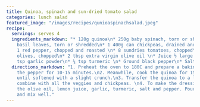 ```yaml
---
title: Quinoa, spinach and sun-dried tomato salad
categories: lunch salad
featured_image: "/images/recipes/qunioaspinachsalad.jpeg"
recipe:
  servings: serves 4
  ingredients_markdown: "* 120g quinoa\n* 250g baby spinach, torn or shredded\n* Handful
    basil leaves, torn or shredded\n* 1 400g can chickpeas, drained and rinsed\n*
    1 red pepper, chopped and roasted \n* 8 sundries tomatoes, chopped\n* 10 large
    olives, chopped\n* 2 tbsp extra virgin olive oil \n* Juice ½ large lemon\n* ¼
    tsp garlic powder\n* ¼ tsp turmeric \n* Ground black pepper\n* Salt to taste"
  directions_markdown: "1. Preheat the oven to 180C and prepare a baking tray. Roast
    the pepper for 10-15 minutes.\n2. Meanwhile, cook the quinoa for 15-20 minutes,
    until softened with a slight crunch.\n3. Transfer the quinoa to a large bowl and
    combine with all the veggies and chickpeas. \n4. To make the dressing, whisk together
    the olive oil, lemon juice, garlic, turmeric, salt and pepper. Pour over the salad
    and mix well."
---
```

